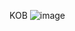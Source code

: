 KOB
![image](https://github.com/xiejmfighting/SpringBootKOB/assets/145442736/fd262e86-2569-4a39-9b0e-370fce00dfdb)

